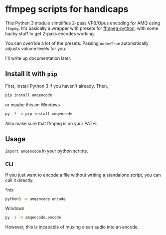 # ffmpeg scripts for handicaps

This Python 3 module simplifies 2-pass VP9/Opus encoding for AMQ using `ffmpeg`.
It's basically a wrapper with presets for [ffmpeg-python](https://github.com/kkroening/ffmpeg-python),
with some hacky stuff to get 2-pass encodes working.

You can override a lot of the presets.
Passing `norm=True` automatically adjusts volume levels for you.

I'll write up documentation later.

## Install it with `pip`

First, install Python 3 if you haven't already. Then,

```bash
pip install amqencode
```

or maybe this on Windows

```cmd
py -3 -m pip install amqencode
```

Also make sure that ffmpeg is on your PATH.

## Usage

`import amqencode` in your python scripts.

### CLI

If you just want to encode a file without writing a standalone script, you can call it directly.

*nix

```bash
python3 -m amqencode.encode
```

Windows

```cmd
py -3 -m amqencode.encode
```

However, this is incapable of muxing clean audio into an encode.
